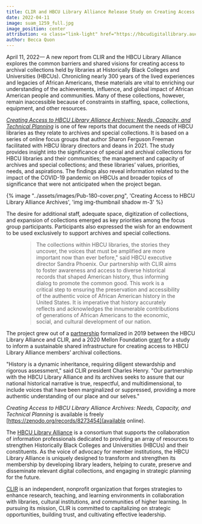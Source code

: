 ```yaml
---
title: CLIR and HBCU Library Alliance Release Study on Creating Access to HBCU Library Alliance Archives
date: 2022-04-11
image: suam_1259_full.jpg
image_position: center
attribution: <a class="link-light" href="https://hbcudigitallibrary.auctr.edu/digital/collection/suam/id/1259/rec/1"><em>Interior Domestic Art Department</em></a>, Unknown Photographer, 1886, Copy print made from glass plate negative. Courtesy of Southern University and A&amp;M College-Archives Department-John B. Cade Library.
author: Becca Quon
---
```


April 11, 2022— A new report from CLIR and the HBCU Library Alliance explores the common barriers and shared visions for creating access to archival collections held by libraries at Historically Black Colleges and Universities (HBCUs). Chronicling nearly 300 years of the lived experiences and legacies of African Americans, these materials are vital to enriching our understanding of the achievements, influence, and global impact of African American people and communities. Many of these collections, however, remain inaccessible because of constraints in staffing, space, collections, equipment, and other resources.

[_Creating Access to HBCU Library Alliance Archives: Needs, Capacity, and Technical Planning_](https://zenodo.org/records/8273454) is one of few reports that document the needs of HBCU libraries as they relate to archives and special collections. It is based on a series of online focus groups that author Sharon Ferguson Freeman facilitated with HBCU library directors and deans in 2021. The study provides insight into the significance of special and archival collections for HBCU librar­ies and their communities; the management and capacity of archives and special collections; and these libraries’ values, priorities, needs, and aspirations. The findings also reveal information related to the impact of the COVID-19 pandemic on HBCUs and broader topics of significance that were not anticipated when the project began. 

{% image "../assets/images/Pub-180-cover.png", 'Creating Access to HBCU Library Alliance Archives', 'img img-thumbnail shadow m-3' %}



The desire for additional staff, adequate space, digitization of collections, and expansion of collections emerged as key priorities among the focus group participants. Participants also expressed the wish for an endowment to be used exclusively to support archives and special collections. 

<div class="row block">
    <figure class="bg-body-tertiary p-4 quote">
        <i class="bi bi-quote fa-2x mb-4" style="color: #fcdb5e;"></i>
        <blockquote class="blockquote pb-2">
            <p>
                The collections within HBCU libraries, the stories they uncover, the voices that must be amplified are more important now than ever before," said HBCU executive director Sandra Phoenix. Our partnership with CLIR aims to foster awareness and access to diverse historical records that shaped American history, thus informing dialog to promote the common good. This work is a critical step to ensuring the preservation and accessibility of the authentic voice of African American history in the United States. It is imperative that history accurately reflects and acknowledges the innumerable contributions of generations of African Americans to the economic, social, and cultural development of our nation.
            </p>
        </blockquote>
    </figure>
</div>

The project grew out of a [partnership](https://www.clir.org/2019/07/clir-and-hbcu-library-alliance-form-national-partnership/) formalized in 2019 between the HBCU Library Alliance and CLIR, and a 2020 Mellon Foundation [grant](https://www.clir.org/2020/11/hbcu-library-alliance-and-clir-receive-grant/) for a study to inform a sustainable shared infrastructure for creating access to HBCU Library Alliance members’ archival collections.


"History is a dynamic inheritance, requiring diligent stewardship and rigorous assessment," said CLIR president Charles Henry. "Our partnership with the HBCU Library Alliance and its archives seeks to assure that our national historical narrative is true, respectful, and multidimensional, to include voices that have been marginalized or suppressed, providing a more authentic understanding of our place and our selves."

_Creating Access to HBCU Library Alliance Archives: Needs, Capacity, and Technical Planning_ is available is freely [https://zenodo.org/records/8273454](available online).

The [HBCU Library Alliance](http://hbculibraries.org/) is a consortium that supports the collaboration of information professionals dedicated to providing an array of resources to strengthen Historically Black Colleges and Universities (HBCUs) and their constituents. As the voice of advocacy for member institutions, the HBCU Library Alliance is uniquely designed to transform and strengthen its membership by developing library leaders, helping to curate, preserve and disseminate relevant digital collections, and engaging in strategic planning for the future.

[CLIR](https://www.clir.org/) is an independent, nonprofit organization that forges strategies to enhance research, teaching, and learning environments in collaboration with libraries, cultural institutions, and communities of higher learning. In pursuing its mission, CLIR is committed to capitalizing on strategic opportunities, building trust, and cultivating effective leadership.